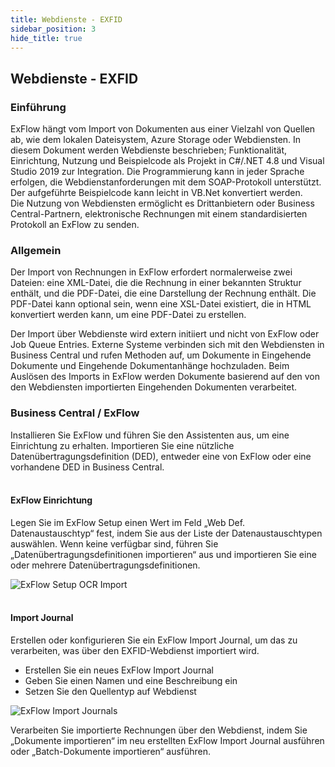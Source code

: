 ```yaml
---
title: Webdienste - EXFID
sidebar_position: 3
hide_title: true
---
```

## Webdienste - EXFID

### Einführung
ExFlow hängt vom Import von Dokumenten aus einer Vielzahl von Quellen ab, wie dem lokalen Dateisystem, Azure Storage oder Webdiensten. In diesem Dokument werden Webdienste beschrieben; Funktionalität, Einrichtung, Nutzung und Beispielcode als Projekt in C#/.NET 4.8 und Visual Studio 2019 zur Integration. Die Programmierung kann in jeder Sprache erfolgen, die Webdienstanforderungen mit dem SOAP-Protokoll unterstützt. Der aufgeführte Beispielcode kann leicht in VB.Net konvertiert werden.<br/>
Die Nutzung von Webdiensten ermöglicht es Drittanbietern oder Business Central-Partnern, elektronische Rechnungen mit einem standardisierten Protokoll an ExFlow zu senden.

### Allgemein
Der Import von Rechnungen in ExFlow erfordert normalerweise zwei Dateien: eine XML-Datei, die die Rechnung in einer bekannten Struktur enthält, und die PDF-Datei, die eine Darstellung der Rechnung enthält. Die PDF-Datei kann optional sein, wenn eine XSL-Datei existiert, die in HTML konvertiert werden kann, um eine PDF-Datei zu erstellen.

Der Import über Webdienste wird extern initiiert und nicht von ExFlow oder Job Queue Entries. Externe Systeme verbinden sich mit den Webdiensten in Business Central und rufen Methoden auf, um Dokumente in Eingehende Dokumente und Eingehende Dokumentanhänge hochzuladen. Beim Auslösen des Imports in ExFlow werden Dokumente basierend auf den von den Webdiensten importierten Eingehenden Dokumenten verarbeitet.

### Business Central / ExFlow
Installieren Sie ExFlow und führen Sie den Assistenten aus, um eine Einrichtung zu erhalten. Importieren Sie eine nützliche Datenübertragungsdefinition (DED), entweder eine von ExFlow oder eine vorhandene DED in Business Central.<br/><br/>

#### ExFlow Einrichtung
Legen Sie im ExFlow Setup einen Wert im Feld „Web Def. Datenaustauschtyp“ fest, indem Sie aus der Liste der Datenaustauschtypen auswählen. Wenn keine verfügbar sind, führen Sie „Datenübertragungsdefinitionen importieren“ aus und importieren Sie eine oder mehrere Datenübertragungsdefinitionen.

![ExFlow Setup OCR Import](@site/static/img/media/exflow-setup-ocr-import-002.png)<br/><br/>

#### Import Journal
Erstellen oder konfigurieren Sie ein ExFlow Import Journal, um das zu verarbeiten, was über den EXFID-Webdienst importiert wird.
* Erstellen Sie ein neues ExFlow Import Journal
* Geben Sie einen Namen und eine Beschreibung ein
* Setzen Sie den Quellentyp auf Webdienst

![ExFlow Import Journals](@site/static/img/media/import-journals-002.png)

Verarbeiten Sie importierte Rechnungen über den Webdienst, indem Sie „Dokumente importieren“ im neu erstellten ExFlow Import Journal ausführen oder „Batch-Dokumente importieren“ ausführen.
